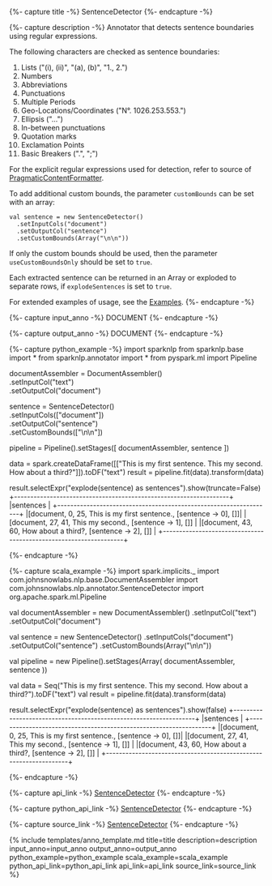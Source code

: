{%- capture title -%}
SentenceDetector
{%- endcapture -%}

{%- capture description -%}
Annotator that detects sentence boundaries using regular expressions.

The following characters are checked as sentence boundaries:

1. Lists ("(i), (ii)", "(a), (b)", "1., 2.")
2. Numbers
3. Abbreviations
4. Punctuations
5. Multiple Periods
6. Geo-Locations/Coordinates ("N°. 1026.253.553.")
7. Ellipsis ("...")
8. In-between punctuations
9. Quotation marks
10. Exclamation Points
11. Basic Breakers (".", ";")

For the explicit regular expressions used for detection, refer to source of
[PragmaticContentFormatter](https://github.com/JohnSnowLabs/spark-nlp/blob/master/src/main/scala/com/johnsnowlabs/nlp/annotators/sbd/pragmatic/PragmaticContentFormatter.scala).

To add additional custom bounds, the parameter `customBounds` can be set with an array:

```
val sentence = new SentenceDetector()
  .setInputCols("document")
  .setOutputCol("sentence")
  .setCustomBounds(Array("\n\n"))
```

If only the custom bounds should be used, then the parameter `useCustomBoundsOnly` should be set to `true`.

Each extracted sentence can be returned in an Array or exploded to separate rows,
if `explodeSentences` is set to `true`.

For extended examples of usage, see the [Examples](https://github.com/JohnSnowLabs/spark-nlp/blob/master/example/python/annotation/text/english/sentence-detection/SentenceDetector_advanced_examples.ipynb).
{%- endcapture -%}

{%- capture input_anno -%}
DOCUMENT
{%- endcapture -%}

{%- capture output_anno -%}
DOCUMENT
{%- endcapture -%}

{%- capture python_example -%}
import sparknlp
from sparknlp.base import *
from sparknlp.annotator import *
from pyspark.ml import Pipeline

documentAssembler = DocumentAssembler() \
    .setInputCol("text") \
    .setOutputCol("document")

sentence = SentenceDetector() \
    .setInputCols(["document"]) \
    .setOutputCol("sentence") \
    .setCustomBounds(["\n\n"])

pipeline = Pipeline().setStages([
    documentAssembler,
    sentence
])

data = spark.createDataFrame([["This is my first sentence. This my second. How about a third?"]]).toDF("text")
result = pipeline.fit(data).transform(data)

result.selectExpr("explode(sentence) as sentences").show(truncate=False)
+------------------------------------------------------------------+
|sentences                                                         |
+------------------------------------------------------------------+
|[document, 0, 25, This is my first sentence., [sentence -> 0], []]|
|[document, 27, 41, This my second., [sentence -> 1], []]          |
|[document, 43, 60, How about a third?, [sentence -> 2], []]       |
+------------------------------------------------------------------+

{%- endcapture -%}

{%- capture scala_example -%}
import spark.implicits._
import com.johnsnowlabs.nlp.base.DocumentAssembler
import com.johnsnowlabs.nlp.annotator.SentenceDetector
import org.apache.spark.ml.Pipeline

val documentAssembler = new DocumentAssembler()
  .setInputCol("text")
  .setOutputCol("document")

val sentence = new SentenceDetector()
  .setInputCols("document")
  .setOutputCol("sentence")
  .setCustomBounds(Array("\n\n"))

val pipeline = new Pipeline().setStages(Array(
  documentAssembler,
  sentence
))

val data = Seq("This is my first sentence. This my second. How about a third?").toDF("text")
val result = pipeline.fit(data).transform(data)

result.selectExpr("explode(sentence) as sentences").show(false)
+------------------------------------------------------------------+
|sentences                                                         |
+------------------------------------------------------------------+
|[document, 0, 25, This is my first sentence., [sentence -> 0], []]|
|[document, 27, 41, This my second., [sentence -> 1], []]          |
|[document, 43, 60, How about a third?, [sentence -> 2], []]       |
+------------------------------------------------------------------+

{%- endcapture -%}

{%- capture api_link -%}
[SentenceDetector](https://nlp.johnsnowlabs.com/api/com/johnsnowlabs/nlp/annotators/sbd/pragmatic/SentenceDetector)
{%- endcapture -%}

{%- capture python_api_link -%}
[SentenceDetector](/api/python/reference/autosummary/python/sparknlp/annotator/sentence/sentence_detector/index.html#sparknlp.annotator.sentence.sentence_detector.SentenceDetector)
{%- endcapture -%}

{%- capture source_link -%}
[SentenceDetector](https://github.com/JohnSnowLabs/spark-nlp/tree/master/src/main/scala/com/johnsnowlabs/nlp/annotators/sbd/pragmatic/SentenceDetector.scala)
{%- endcapture -%}

{% include templates/anno_template.md
title=title
description=description
input_anno=input_anno
output_anno=output_anno
python_example=python_example
scala_example=scala_example
python_api_link=python_api_link
api_link=api_link
source_link=source_link
%}